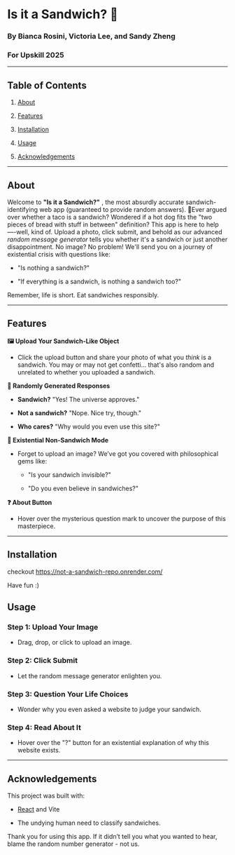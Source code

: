 # Is it a Sandwich? 🥪

### By Bianca Rosini, Victoria Lee, and Sandy Zheng

### For Upskill 2025

---

## Table of Contents

1. [About](https://chatgpt.com/g/g-7GcvZVVaZ-programming-genius/c/6787e093-acd0-800c-a8a6-24452237b614#about)

2. [Features](https://chatgpt.com/g/g-7GcvZVVaZ-programming-genius/c/6787e093-acd0-800c-a8a6-24452237b614#features)

3. [Installation](https://chatgpt.com/g/g-7GcvZVVaZ-programming-genius/c/6787e093-acd0-800c-a8a6-24452237b614#installation)

4. [Usage](https://chatgpt.com/g/g-7GcvZVVaZ-programming-genius/c/6787e093-acd0-800c-a8a6-24452237b614#usage)

5. [Acknowledgements](https://chatgpt.com/g/g-7GcvZVVaZ-programming-genius/c/6787e093-acd0-800c-a8a6-24452237b614#acknowledgements)

---

## About

Welcome to **"Is it a Sandwich?"** , the most absurdly accurate sandwich-identifying web app (guaranteed to provide random answers). 🥪Ever argued over whether a taco is a sandwich? Wondered if a hot dog fits the "two pieces of bread with stuff in between" definition? This app is here to help—-well, kind of. Upload a photo, click submit, and behold as our advanced _random message generator_ tells you whether it's a sandwich or just another disappointment.
No image? No problem! We'll send you on a journey of existential crisis with questions like:

- "Is nothing a sandwich?"

- "If everything is a sandwich, is nothing a sandwich too?"

Remember, life is short. Eat sandwiches responsibly.

---

## Features

**🖼️ Upload Your Sandwich-Like Object**

- Click the upload button and share your photo of what you _think_ is a sandwich. You may or may not get confetti... that's also random and unrelated to whether you uploaded a sandwich.

**🎉 Randomly Generated Responses**

- **Sandwich?** "Yes! The universe approves."

- **Not a sandwich?** "Nope. Nice try, though."

- **Who cares?** "Why would you even use this site?"

**🤔 Existential Non-Sandwich Mode**
- Forget to upload an image? We’ve got you covered with philosophical gems like:

  - "Is your sandwich invisible?"

  - "Do you even believe in sandwiches?"

**❓ About Button**

- Hover over the mysterious question mark to uncover the purpose of this masterpiece.

---

## Installation

checkout https://not-a-sandwich-repo.onrender.com/

Have fun :)

## Usage

### Step 1: Upload Your Image

- Drag, drop, or click to upload an image.

### Step 2: Click Submit

- Let the random message generator enlighten you.

### Step 3: Question Your Life Choices

- Wonder why you even asked a website to judge your sandwich.

### Step 4: Read About It

- Hover over the "?" button for an existential explanation of why this website exists.

---

## Acknowledgements

This project was built with:

- [React](https://reactjs.org/) and Vite

- The undying human need to classify sandwiches.

Thank you for using this app. If it didn’t tell you what you wanted to hear, blame the random number generator - not us.
